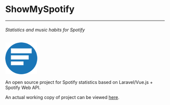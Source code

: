 <h1>ShowMySpotify</h1>
<hr>
<h6>Statistics and music habits for Spotify</h6>

<img src="/default_images/logo.png" width="20%">

<p>An open source project for Spotify statistics based on Laravel/Vue.js + Spotify Web API.</p>

<p>An actual working copy of project can be viewed <a href="http://spotifyi.ru" target="_blank">here</a>.</p>
